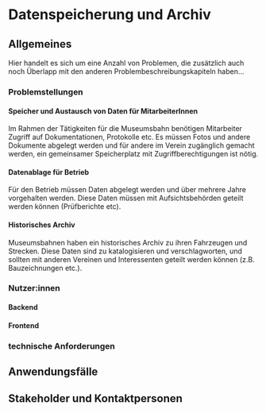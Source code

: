 # Datenspeicherung und Archiv

## Allgemeines
Hier handelt es sich um eine Anzahl von Problemen, die zusätzlich auch noch Überlapp mit den anderen Problembeschreibungskapiteln haben...

### Problemstellungen
#### Speicher und Austausch von Daten für MitarbeiterInnen
Im Rahmen der Tätigkeiten für die Museumsbahn benötigen Mitarbeiter Zugriff auf Dokumentationen, Protokolle etc. Es müssen Fotos und andere Dokumente abgelegt werden und für andere im Verein zugänglich gemacht werden, ein gemeinsamer Speicherplatz mit Zugriffberechtigungen ist nötig.

#### Datenablage für Betrieb
Für den Betrieb müssen Daten abgelegt werden und über mehrere Jahre vorgehalten werden. Diese Daten müssen mit Aufsichtsbehörden geteilt werden können (Prüfberichte etc).

#### Historisches Archiv
Museumsbahnen haben ein historisches Archiv zu ihren Fahrzeugen und Strecken. Diese Daten sind zu katalogisieren und verschlagworten, und sollten mit anderen Vereinen und Interessenten geteilt werden können (z.B. Bauzeichnungen etc.).

### Nutzer:innen
#### Backend
  
#### Frontend
### technische Anforderungen

## Anwendungsfälle

## Stakeholder und Kontaktpersonen